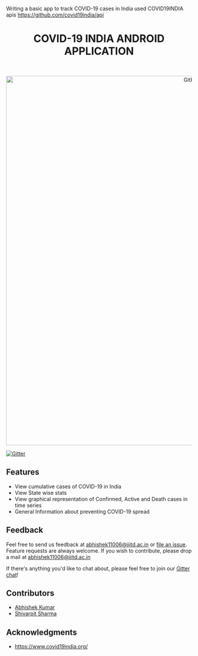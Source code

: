 Writing a basic app to track COVID-19 cases in India used COVID19INDIA apis https://github.com/covid19india/api

<h1 align="center"> COVID-19 INDIA ANDROID APPLICATION </h1> <br>
<p align="center">
  <a href="https://gitpoint.co/">
    <img alt="GitPoint" title="GitPoint" src="https://img.techpowerup.org/200330/covid19app-feature.png" width="1000">
  </a>
</p>

[![Gitter](https://badges.gitter.im/COVID-19_INDIA_APP/community.svg)](https://gitter.im/COVID-19_INDIA_APP/community?utm_source=badge&utm_medium=badge&utm_campaign=pr-badge)




## Features

* View cumulative cases of COVID-19 in India
* View State wise stats
* View graphical representation of Confirmed, Active and Death cases in time series
* General Information about preventing COVID-19 spread

## Feedback

Feel free to send us feedback at abhishek11006@iiitd.ac.in or [file an issue](https://github.com/gitpoint/git-point/issues/new). Feature requests are always welcome. If you wish to contribute, please drop a mail at abhishek11006@iiitd.ac.in

If there's anything you'd like to chat about, please feel free to join our [Gitter chat](https://gitter.im/COVID-19_INDIA_APP/community?utm_source=share-link&utm_medium=link&utm_campaign=share-link)!

## Contributors

* [Abhishek Kumar](https://www.linkedin.com/in/abhishekkumariiitdelhi/) 
* [Shivarpit Sharma](https://www.linkedin.com/in/shivarpit-sharma-67541014b/) 


## Acknowledgments

* https://www.covid19india.org/
